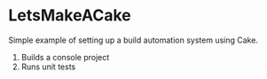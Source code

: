 # LetsMakeACake

Simple example of setting up a build automation system using Cake.

1) Builds a console project
2) Runs unit tests
